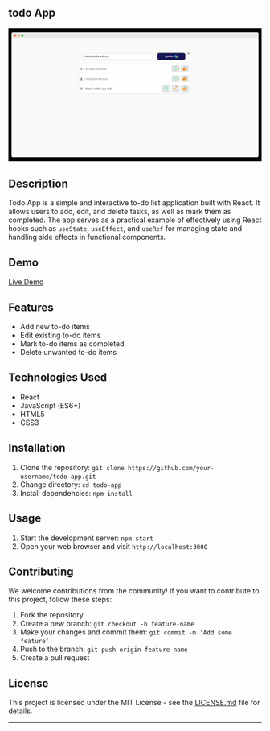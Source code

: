 ## todo App
![Todo App Screenshot](src/assets/screely-1689877065776.png)


 

## Description

Todo App is a simple and interactive to-do list application built with React. It allows users to add, edit, and delete tasks, as well as mark them as completed. The app serves as a practical example of effectively using React hooks such as `useState`, `useEffect`, and `useRef` for managing state and handling side effects in functional components.

## Demo

[Live Demo](https://elite-featured-todo.netlify.app/) 

## Features

- Add new to-do items
- Edit existing to-do items
- Mark to-do items as completed
- Delete unwanted to-do items

## Technologies Used

- React
- JavaScript (ES6+)
- HTML5
- CSS3


## Installation

1. Clone the repository: `git clone https://github.com/your-username/todo-app.git`
2. Change directory: `cd todo-app`
3. Install dependencies: `npm install`

## Usage

1. Start the development server: `npm start`
2. Open your web browser and visit `http://localhost:3000`

<!-- Include additional usage instructions if needed -->

## Contributing

We welcome contributions from the community! If you want to contribute to this project, follow these steps:

1. Fork the repository
2. Create a new branch: `git checkout -b feature-name`
3. Make your changes and commit them: `git commit -m 'Add some feature'`
4. Push to the branch: `git push origin feature-name`
5. Create a pull request

## License

This project is licensed under the MIT License - see the [LICENSE.md](LICENSE.md) file for details.


---

